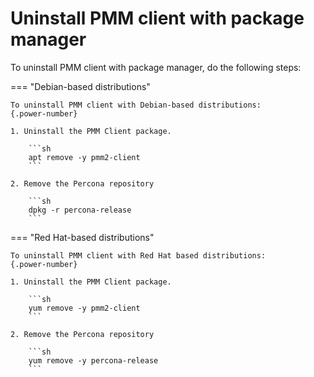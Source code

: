 # Uninstall PMM client with package manager

To uninstall PMM client with package manager, do the following steps:

=== "Debian-based distributions"

    To uninstall PMM client with Debian-based distributions:
    {.power-number}

    1. Uninstall the PMM Client package.

        ```sh
        apt remove -y pmm2-client
        ```

    2. Remove the Percona repository

        ```sh
        dpkg -r percona-release
        ```

=== "Red Hat-based distributions"

    To uninstall PMM client with Red Hat based distributions:
    {.power-number}

    1. Uninstall the PMM Client package.

        ```sh
        yum remove -y pmm2-client
        ```

    2. Remove the Percona repository

        ```sh
        yum remove -y percona-release
        ```